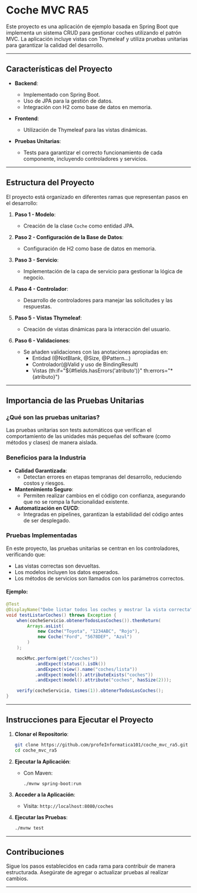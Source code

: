 
# **Coche MVC RA5**

Este proyecto es una aplicación de ejemplo basada en Spring Boot que implementa un sistema CRUD para gestionar coches utilizando el patrón MVC. La aplicación incluye vistas con Thymeleaf y utiliza pruebas unitarias para garantizar la calidad del desarrollo.

---

## **Características del Proyecto**

- **Backend**:
  - Implementado con Spring Boot.
  - Uso de JPA para la gestión de datos.
  - Integración con H2 como base de datos en memoria.

- **Frontend**:
  - Utilización de Thymeleaf para las vistas dinámicas.

- **Pruebas Unitarias**:
  - Tests para garantizar el correcto funcionamiento de cada componente, incluyendo controladores y servicios.

---

## **Estructura del Proyecto**

El proyecto está organizado en diferentes ramas que representan pasos en el desarrollo:

1. **Paso 1 - Modelo**:
   - Creación de la clase `Coche` como entidad JPA.

2. **Paso 2 - Configuración de la Base de Datos**:
   - Configuración de H2 como base de datos en memoria.

3. **Paso 3 - Servicio**:
   - Implementación de la capa de servicio para gestionar la lógica de negocio.

4. **Paso 4 - Controlador**:
   - Desarrollo de controladores para manejar las solicitudes y las respuestas.

5. **Paso 5 - Vistas Thymeleaf**:
   - Creación de vistas dinámicas para la interacción del usuario.
  
6. **Paso 6 - Validaciones**:
   - Se añaden validaciones con las anotaciones apropiadas en:
     + Entidad (@NotBlank, @Size, @Pattern...)
     + Controlador(@Valid y uso de BindingResult)
     + Vistas (th:if="${#fields.hasErrors('atributo')}" th:errors="*{atributo}")

---

## **Importancia de las Pruebas Unitarias**

### **¿Qué son las pruebas unitarias?**
Las pruebas unitarias son tests automáticos que verifican el comportamiento de las unidades más pequeñas del software (como métodos y clases) de manera aislada.

### **Beneficios para la Industria**
- **Calidad Garantizada**:
  - Detectan errores en etapas tempranas del desarrollo, reduciendo costos y riesgos.
- **Mantenimiento Seguro**:
  - Permiten realizar cambios en el código con confianza, asegurando que no se rompa la funcionalidad existente.
- **Automatización en CI/CD**:
  - Integradas en pipelines, garantizan la estabilidad del código antes de ser desplegado.

### **Pruebas Implementadas**
En este proyecto, las pruebas unitarias se centran en los controladores, verificando que:
- Las vistas correctas son devueltas.
- Los modelos incluyen los datos esperados.
- Los métodos de servicios son llamados con los parámetros correctos.

#### Ejemplo:
```java
@Test
@DisplayName("Debe listar todos los coches y mostrar la vista correcta")
void testListarCoches() throws Exception {
    when(cocheServicio.obtenerTodosLosCoches()).thenReturn(
        Arrays.asList(
            new Coche("Toyota", "1234ABC", "Rojo"),
            new Coche("Ford", "5678DEF", "Azul")
        )
    );

    mockMvc.perform(get("/coches"))
           .andExpect(status().isOk())
           .andExpect(view().name("coches/lista"))
           .andExpect(model().attributeExists("coches"))
           .andExpect(model().attribute("coches", hasSize(2)));

    verify(cocheServicio, times(1)).obtenerTodosLosCoches();
}
```

---

## **Instrucciones para Ejecutar el Proyecto**

1. **Clonar el Repositorio**:
   ```bash
   git clone https://github.com/profeInformatica101/coche_mvc_ra5.git
   cd coche_mvc_ra5
   ```

2. **Ejecutar la Aplicación**:
   - Con Maven:
     ```bash
     ./mvnw spring-boot:run
     ```

3. **Acceder a la Aplicación**:
   - Visita: `http://localhost:8080/coches`

4. **Ejecutar las Pruebas**:
   ```bash
   ./mvnw test
   ```

---

## **Contribuciones**

Sigue los pasos establecidos en cada rama para contribuir de manera estructurada. Asegúrate de agregar o actualizar pruebas al realizar cambios.

---
